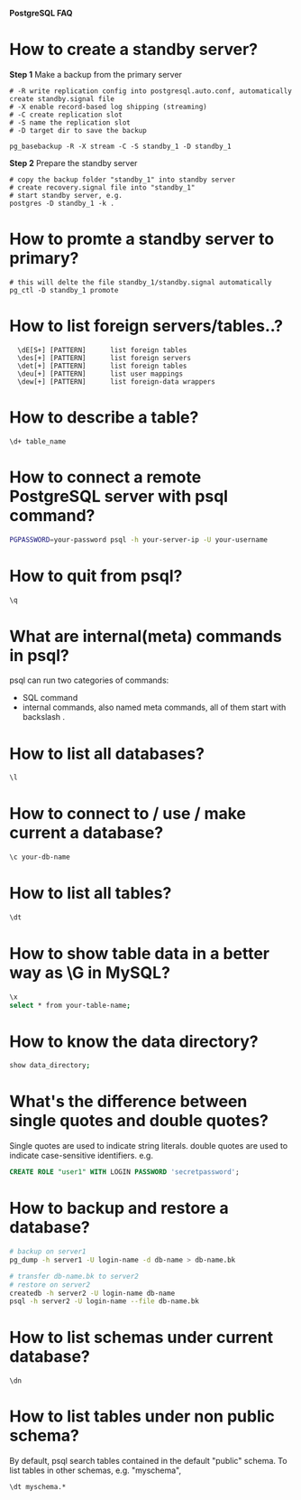 **PostgreSQL FAQ**
# How to create a standby server?
**Step 1** Make a backup from the primary server
```
# -R write replication config into postgresql.auto.conf, automatically create standby.signal file
# -X enable record-based log shipping (streaming) 
# -C create replication slot 
# -S name the replication slot
# -D target dir to save the backup

pg_basebackup -R -X stream -C -S standby_1 -D standby_1
```

**Step 2** Prepare the standby server
```
# copy the backup folder "standby_1" into standby server
# create recovery.signal file into "standby_1"
# start standby server, e.g.
postgres -D standby_1 -k .
```

# How to promte a standby server to primary?
```
# this will delte the file standby_1/standby.signal automatically
pg_ctl -D standby_1 promote
```

# How to list foreign servers/tables..?
```
  \dE[S+] [PATTERN]      list foreign tables
  \des[+] [PATTERN]      list foreign servers
  \det[+] [PATTERN]      list foreign tables
  \deu[+] [PATTERN]      list user mappings
  \dew[+] [PATTERN]      list foreign-data wrappers
```
# How to describe a table?
```
\d+ table_name
```
# How to connect a remote PostgreSQL server with psql command?
```bash
PGPASSWORD=your-password psql -h your-server-ip -U your-username
```

# How to quit from psql?
```bash
\q
```
# What are internal(meta) commands in psql?
psql can run two categories of commands:
* SQL command
* internal commands, also named meta commands, all of them start with backslash \.

# How to list all databases?
```bash
\l
```

# How to connect to / use / make current a database?
```bash
\c your-db-name
```

# How to list all tables?
```bash
\dt
```

# How to show table data in a better way as \G in MySQL?
```bash
\x
select * from your-table-name;
```

# How to know the data directory?
```bash
show data_directory;
```

# What's the difference between single quotes and double quotes?
Single quotes are used to indicate string literals.
double quotes are used to indicate case-sensitive identifiers.
e.g.
```sql
CREATE ROLE "user1" WITH LOGIN PASSWORD 'secretpassword';
```

# How to backup and restore a database?

```bash
# backup on server1
pg_dump -h server1 -U login-name -d db-name > db-name.bk

# transfer db-name.bk to server2
# restore on server2
createdb -h server2 -U login-name db-name
psql -h server2 -U login-name --file db-name.bk
```

# How to list schemas under current database?
```
\dn
```

# How to list tables under non public schema?
By default, psql search tables contained in the default "public" schema.
To list tables in other schemas, e.g. "myschema",
```
\dt myschema.*
```